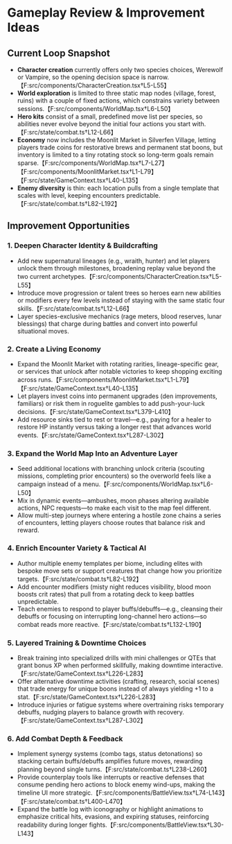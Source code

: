 # Gameplay Review & Improvement Ideas

## Current Loop Snapshot
- **Character creation** currently offers only two species choices, Werewolf or Vampire, so the opening decision space is narrow.【F:src/components/CharacterCreation.tsx†L5-L55】
- **World exploration** is limited to three static map nodes (village, forest, ruins) with a couple of fixed actions, which constrains variety between sessions.【F:src/components/WorldMap.tsx†L6-L50】
- **Hero kits** consist of a small, predefined move list per species, so abilities never evolve beyond the initial four actions you start with.【F:src/state/combat.ts†L12-L66】
- **Economy** now includes the Moonlit Market in Silverfen Village, letting players trade coins for restorative brews and permanent stat boons, but inventory is limited to a tiny rotating stock so long-term goals remain sparse.【F:src/components/WorldMap.tsx†L7-L27】【F:src/components/MoonlitMarket.tsx†L1-L79】【F:src/state/GameContext.tsx†L40-L135】
- **Enemy diversity** is thin: each location pulls from a single template that scales with level, keeping encounters predictable.【F:src/state/combat.ts†L82-L192】

## Improvement Opportunities

### 1. Deepen Character Identity & Buildcrafting
- Add new supernatural lineages (e.g., wraith, hunter) and let players unlock them through milestones, broadening replay value beyond the two current archetypes.【F:src/components/CharacterCreation.tsx†L5-L55】
- Introduce move progression or talent trees so heroes earn new abilities or modifiers every few levels instead of staying with the same static four skills.【F:src/state/combat.ts†L12-L66】
- Layer species-exclusive mechanics (rage meters, blood reserves, lunar blessings) that charge during battles and convert into powerful situational moves.

### 2. Create a Living Economy
- Expand the Moonlit Market with rotating rarities, lineage-specific gear, or services that unlock after notable victories to keep shopping exciting across runs.【F:src/components/MoonlitMarket.tsx†L1-L79】【F:src/state/GameContext.tsx†L40-L135】
- Let players invest coins into permanent upgrades (den improvements, familiars) or risk them in roguelite gambles to add push-your-luck decisions.【F:src/state/GameContext.tsx†L379-L410】
- Add resource sinks tied to rest or travel—e.g., paying for a healer to restore HP instantly versus taking a longer rest that advances world events.【F:src/state/GameContext.tsx†L287-L302】

### 3. Expand the World Map Into an Adventure Layer
- Seed additional locations with branching unlock criteria (scouting missions, completing prior encounters) so the overworld feels like a campaign instead of a menu.【F:src/components/WorldMap.tsx†L6-L50】
- Mix in dynamic events—ambushes, moon phases altering available actions, NPC requests—to make each visit to the map feel different.
- Allow multi-step journeys where entering a hostile zone chains a series of encounters, letting players choose routes that balance risk and reward.

### 4. Enrich Encounter Variety & Tactical AI
- Author multiple enemy templates per biome, including elites with bespoke move sets or support creatures that change how you prioritize targets.【F:src/state/combat.ts†L82-L192】
- Add encounter modifiers (misty night reduces visibility, blood moon boosts crit rates) that pull from a rotating deck to keep battles unpredictable.
- Teach enemies to respond to player buffs/debuffs—e.g., cleansing their debuffs or focusing on interrupting long-channel hero actions—so combat reads more reactive.【F:src/state/combat.ts†L132-L190】

### 5. Layered Training & Downtime Choices
- Break training into specialized drills with mini challenges or QTEs that grant bonus XP when performed skillfully, making downtime interactive.【F:src/state/GameContext.tsx†L226-L283】
- Offer alternative downtime activities (crafting, research, social scenes) that trade energy for unique boons instead of always yielding +1 to a stat.【F:src/state/GameContext.tsx†L226-L283】
- Introduce injuries or fatigue systems where overtraining risks temporary debuffs, nudging players to balance growth with recovery.【F:src/state/GameContext.tsx†L287-L302】

### 6. Add Combat Depth & Feedback
- Implement synergy systems (combo tags, status detonations) so stacking certain buffs/debuffs amplifies future moves, rewarding planning beyond single turns.【F:src/state/combat.ts†L238-L260】
- Provide counterplay tools like interrupts or reactive defenses that consume pending hero actions to block enemy wind-ups, making the timeline UI more strategic.【F:src/components/BattleView.tsx†L74-L143】【F:src/state/combat.ts†L400-L470】
- Expand the battle log with iconography or highlight animations to emphasize critical hits, evasions, and expiring statuses, reinforcing readability during longer fights.【F:src/components/BattleView.tsx†L30-L143】
